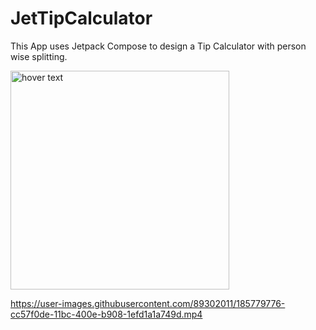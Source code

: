 # JetTipCalculator
This App uses Jetpack Compose to design a Tip Calculator with person wise splitting.

<img src="https://user-images.githubusercontent.com/89302011/178926406-954ebcbe-99d6-401d-98c8-4e1f9e305126.png" width="350" title="hover text">





https://user-images.githubusercontent.com/89302011/185779776-cc57f0de-11bc-400e-b908-1efd1a1a749d.mp4

